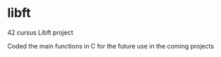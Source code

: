 # libft
42 cursus Libft project

Coded the main functions in C for the future use in the coming projects
